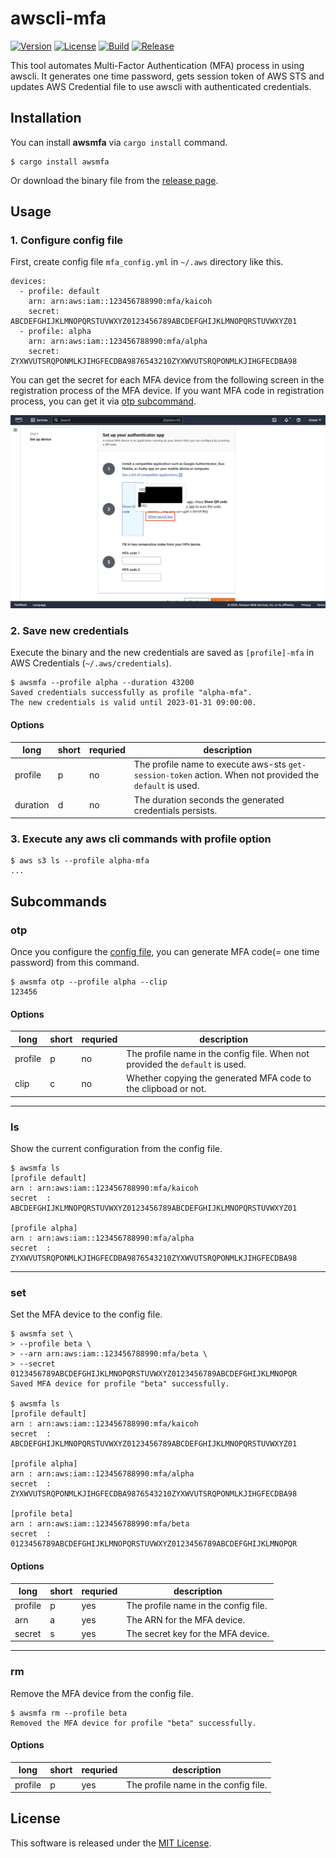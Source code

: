 # awscli-mfa

[![Version](https://img.shields.io/crates/v/awsmfa)](https://crates.io/crates/awsmfa)
[![License](https://img.shields.io/crates/l/awsmfa)](LICENSE)
[![Build](https://img.shields.io/github/actions/workflow/status/kaicoh/awscli-mfa/build.yml)](https://github.com/kaicoh/awscli-mfa/actions/workflows/build.yml)
[![Release](https://img.shields.io/github/actions/workflow/status/kaicoh/awscli-mfa/release.yml)](https://github.com/kaicoh/awscli-mfa/actions/workflows/release.yml)

This tool automates Multi-Factor Authentication (MFA) process in using awscli. It generates one time password, gets session token of AWS STS and updates AWS Credential file to use awscli with authenticated credentials.

## Installation

You can install **awsmfa** via `cargo install` command.

```
$ cargo install awsmfa
```

Or download the binary file from the [release page](https://github.com/kaicoh/awscli-mfa/releases).

## Usage

### 1. Configure config file

First, create config file `mfa_config.yml` in `~/.aws` directory like this.

```
devices:
  - profile: default
    arn: arn:aws:iam::123456788990:mfa/kaicoh
    secret: ABCDEFGHIJKLMNOPQRSTUVWXYZ0123456789ABCDEFGHIJKLMNOPQRSTUVWXYZ01
  - profile: alpha
    arn: arn:aws:iam::123456788990:mfa/alpha
    secret: ZYXWVUTSRQPONMLKJIHGFECDBA9876543210ZYXWVUTSRQPONMLKJIHGFECDBA98
```

You can get the secret for each MFA device from the following screen in the registration process of the MFA device. If you want MFA code in registration process, you can get it via [otp subcommand](#otp).

![How to get secret](https://github.com/kaicoh/awscli-mfa/blob/images/assets/How_to_get_secret.png)

### 2. Save new credentials

Execute the binary and the new credentials are saved as `[profile]-mfa` in AWS Credentials (`~/.aws/credentials`).

```
$ awsmfa --profile alpha --duration 43200
Saved credentials successfully as profile "alpha-mfa".
The new credentials is valid until 2023-01-31 09:00:00.
```

#### Options

| long | short | requried | description
----|---- |---- |----
| profile | p | no | The profile name to execute aws-sts `get-session-token` action. When not provided the `default` is used.
| duration | d | no | The duration seconds the generated credentials persists.

### 3. Execute any aws cli commands with profile option

```
$ aws s3 ls --profile alpha-mfa
...
```

## Subcommands

### otp

Once you configure the [config file](#usage), you can generate MFA code(= one time password) from this command.

```
$ awsmfa otp --profile alpha --clip
123456
```

#### Options

| long | short | requried | description
----|---- |---- |----
| profile | p | no | The profile name in the config file. When not provided the `default` is used.
| clip | c | no | Whether copying the generated MFA code to the clipboad or not.

---

### ls

Show the current configuration from the config file.

```
$ awsmfa ls
[profile default]
arn	: arn:aws:iam::123456788990:mfa/kaicoh
secret	: ABCDEFGHIJKLMNOPQRSTUVWXYZ0123456789ABCDEFGHIJKLMNOPQRSTUVWXYZ01

[profile alpha]
arn	: arn:aws:iam::123456788990:mfa/alpha
secret	: ZYXWVUTSRQPONMLKJIHGFECDBA9876543210ZYXWVUTSRQPONMLKJIHGFECDBA98
```

---

### set

Set the MFA device to the config file.

```
$ awsmfa set \
> --profile beta \
> --arn arn:aws:iam::123456788990:mfa/beta \
> --secret 0123456789ABCDEFGHIJKLMNOPQRSTUVWXYZ0123456789ABCDEFGHIJKLMNOPQR
Saved MFA device for profile "beta" successfully.

$ awsmfa ls
[profile default]
arn	: arn:aws:iam::123456788990:mfa/kaicoh
secret	: ABCDEFGHIJKLMNOPQRSTUVWXYZ0123456789ABCDEFGHIJKLMNOPQRSTUVWXYZ01

[profile alpha]
arn	: arn:aws:iam::123456788990:mfa/alpha
secret	: ZYXWVUTSRQPONMLKJIHGFECDBA9876543210ZYXWVUTSRQPONMLKJIHGFECDBA98

[profile beta]
arn	: arn:aws:iam::123456788990:mfa/beta
secret	: 0123456789ABCDEFGHIJKLMNOPQRSTUVWXYZ0123456789ABCDEFGHIJKLMNOPQR
```

#### Options

| long | short | requried | description
----|---- |---- |----
| profile | p | yes | The profile name in the config file.
| arn | a | yes | The ARN for the MFA device.
| secret | s | yes | The secret key for the MFA device.

---

### rm

Remove the MFA device from the config file.

```
$ awsmfa rm --profile beta
Removed the MFA device for profile "beta" successfully.
```

#### Options

| long | short | requried | description
----|---- |---- |----
| profile | p | yes | The profile name in the config file.

## License

This software is released under the [MIT License](LICENSE).

